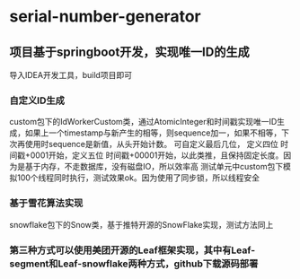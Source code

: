 # serial-number-generator
## 项目基于springboot开发，实现唯一ID的生成
导入IDEA开发工具，build项目即可
### 自定义ID生成
custom包下的IdWorkerCustom类，通过AtomicInteger和时间戳实现唯一ID生成，如果上一个timestamp与新产生的相等，则sequence加一，如果不相等，下次再使用时sequence是新值，从头开始计数。
可自定义最后几位， 定义四位 时间戳+0001开始，定义五位 时间戳+00001开始，以此类推，且保持固定长度。因为是基于内存，不走数据库，没有磁盘IO，所以效率高
测试单元中custom包下模拟100个线程同时执行，测试效果ok。因为使用了同步锁，所以线程安全
### 基于雪花算法实现
snowflake包下的Snow类，基于推特开源的SnowFlake实现，测试方法同上


### 第三种方式可以使用美团开源的Leaf框架实现，其中有Leaf-segment和Leaf-snowflake两种方式，github下载源码部署 
